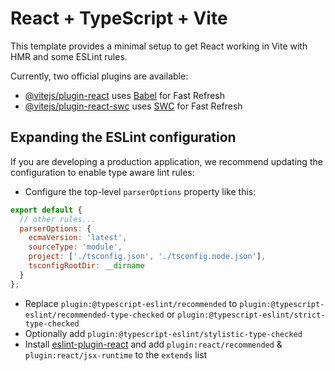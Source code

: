 # React + TypeScript + ViteThis template provides a minimal setup to get React working in Vite with HMR and some ESLint rules.Currently, two official plugins are available:- [@vitejs/plugin-react](https://github.com/vitejs/vite-plugin-react/blob/main/packages/plugin-react/README.md) uses [Babel](https://babeljs.io/) for Fast Refresh- [@vitejs/plugin-react-swc](https://github.com/vitejs/vite-plugin-react-swc) uses [SWC](https://swc.rs/) for Fast Refresh## Expanding the ESLint configurationIf you are developing a production application, we recommend updating the configuration to enable type aware lint rules:- Configure the top-level `parserOptions` property like this:```jsexport default {  // other rules...  parserOptions: {    ecmaVersion: 'latest',    sourceType: 'module',    project: ['./tsconfig.json', './tsconfig.node.json'],    tsconfigRootDir: __dirname  }};```- Replace `plugin:@typescript-eslint/recommended` to `plugin:@typescript-eslint/recommended-type-checked` or `plugin:@typescript-eslint/strict-type-checked`- Optionally add `plugin:@typescript-eslint/stylistic-type-checked`- Install [eslint-plugin-react](https://github.com/jsx-eslint/eslint-plugin-react) and add `plugin:react/recommended` & `plugin:react/jsx-runtime` to the `extends` list